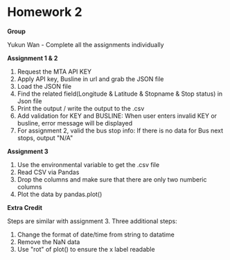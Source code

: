 # Homework 2

**Group**

Yukun Wan - Complete all the assignments individually

**Assignment 1 & 2**

1. Request the MTA API KEY
2. Apply API key, Busline in url and grab the JSON file
3. Load the JSON file 
4. Find the related field(Longitude & Latitude & Stopname & Stop status) in Json file
5. Print the output / write the output to the .csv 
6. Add validation for KEY and BUSLINE:
   When user enters invalid KEY or busline, error message will be displayed
7. For assignment 2, valid the bus stop info:
   If there is no data for Bus next stops, output "N/A"

**Assignment 3**

1. Use the environmental variable to get the .csv file
2. Read CSV via Pandas
3. Drop the columns and make sure that there are only two numberic columns
4. Plot the data by pandas.plot()

**Extra Credit**

Steps are similar with assignment 3.
Three additional steps:
1. Change the format of date/time from string to datatime
2. Remove the NaN data
3. Use "rot" of plot() to ensure the x label readable
